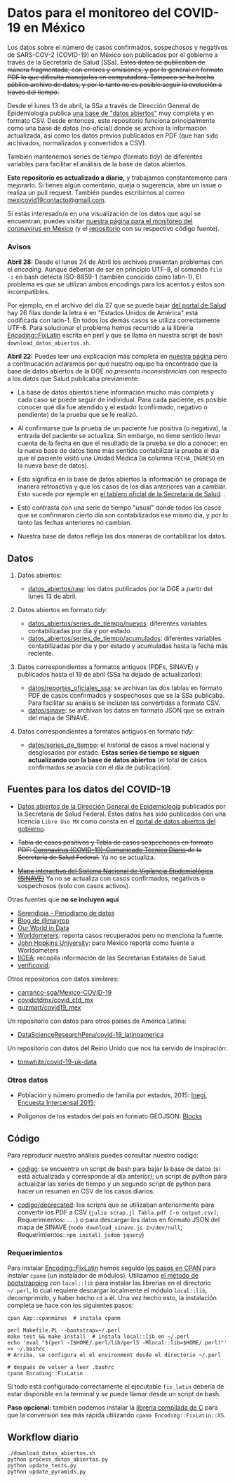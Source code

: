 # Datos para el monitoreo del COVID-19 en México

Los datos sobre el número de casos confirmados, sospechosos y negativos de SARS-COV-2 (COVID-19) en México son publicados por el gobierno a través de la Secretaría de Salud (SSa). ~~Estos datos se publicaban de manera fragmentada, con errores y omisiones, y por lo general en formato PDF lo que dificulta manejarlos en computadora. Tampoco se ha hecho público  archivo de datos, y por lo tanto no es posible seguir la evolución a través del tiempo.~~

Desde el lunes 13 de abril, la SSa a través de Dirección General de Epidemiología publica [una base de "datos abiertos"](https://www.gob.mx/salud/documentos/datos-abiertos-152127) muy completa y en formato CSV. Desde entonces, este repositorio funciona principalmente como una base de datos (no-oficial) donde se archiva la información actualizada, así como los datos previos publicados en PDF (que han sido archivados, normalizados y convertidos a CSV).

También mantenemos series de tiempo (formato *tidy*) de diferentes variables para facilitar el análisis de la base de datos abiertos.

**Este repositorio es actualizado a diario,** y trabajamos constantemente para mejorarlo. Si tienes algún comentario, queja o sugerencia, abre un issue o realiza un pull request. También puedes escribirnos al correo mexicovid19contacto@gmail.com.

Si estás interesado/a en una visualización de los datos que aquí se encuentran, puedes visitar [nuestra página para el monitoreo del coronavirus en México](https://mexicovid19.github.io/Mexico/) (y el [repositorio](https://github.com/mexicovid19/Mexico) con su respectivo código fuente).

<!-- **Este repositorio es actualizado a diario.** La fecha y hora de la última actualización la encontrarás en `last_updated.csv` que se encuentra [aquí](https://github.com/mexicovid19/Mexico-datos/blob/master/datos/last_updated.csv). -->


### Avisos

**Abril 28:** Desde el lunes 24 de Abril los archivos presentan problemas con el *encoding*. Aunque deberían de ser en principio UTF-8, el comando `file -i` en bash detecta ISO-8859-1 (también conocido como latin-1). El problema es que se utilizan ambos encodings para los acentos y éstos son incompatibles.

Por ejemplo, en el archivo del día 27 que se puede bajar [del portal de Salud](https://www.gob.mx/salud/documentos/datos-abiertos-152127) hay 26 filas donde la letra é en "Estados Unidos de América" está codificada con latin-1. En todos los demás casos se utiliza correctamente UTF-8. Para solucionar el problema hemos recurrido a la librería [Encoding::FixLatin](https://metacpan.org/pod/Encoding::FixLatin) escrita en perl y que se llama en nuestra script de bash `download_datos_abiertos.sh`.


**Abril 22:** Puedes leer una explicación más completa en [nuestra página](https://mexicovid19.github.io/Mexico/datos_abiertos.html) pero a continucación aclaramos por qué nuestro equipo ha encontrado que la base de datos abiertos de la DGE *no presenta inconsistencias* con respecto a los datos que Salud publicaba previamente:

- La base de datos abiertos tiene información mucho más completa y cada caso se puede seguir de individual. Para cada paciente, es posible conocer qué día fue atendido y el estado (confirmado, negativo o pendiente) de la prueba que se le realizó.

- Al confirmarse que la prueba de un paciente fue positiva (o negativa), la entrada del paciente se actualiza. Sin embargo, no tiene sentido llevar cuenta de la fecha en que el resultado de la prueba se dio a conocer; en la nueva base de datos tiene más sentido contabilizar la prueba el día que el paciente visitó una Unidad Médica (la columna `FECHA_INGRESO` en la nueva base de datos).

- Esto significa en la base de datos abiertos la información se propaga de manera retroactiva y que los casos de los días anteriores van a cambiar. Esto sucede por ejemple en [el tablero oficial de la Secretaría de Salud](https://coronavirus.gob.mx/datos/).
.
- Esto contrasta con una serie de tiempo "usual" donde todos los casos que se confirmaron cierto día son contabilizados ese mismo día, y por lo tanto las fechas anteriores no cambian.

- Nuestra base de datos refleja las dos maneras de contabilizar los datos.


## Datos

1. Datos abiertos:
    - [datos_abiertos/raw](datos_abiertos/raw): los datos publicados por la DGE a partir del lunes 13 de abril.

2. Datos abiertos en formato *tidy*:
    - [datos_abiertos/series_de_tiempo/nuevos](datos_abiertos/series_de_tiempo/nuevos):
    diferentes variables contabilizadas por día y por estado.
    - [datos_abiertos/series_de_tiempo/acumulados](datos_abiertos/series_de_tiempo/acumulados):
    diferentes variables contabilizadas por día y por estado y acumuladas hasta la fecha más reciente.

3. Datos correspondientes a formatos antiguos (PDFs, SINAVE) y publicados hasta el 19 de abril (SSa ha dejado de actualizarlos):
    - [datos/reportes_oficiales_ssa](datos/reportes_oficiales_ssa): se archivan las dos tablas en formato PDF de casos confirmados y sospechosos que se la SSa publicaba. Para facilitar su análisis se incluten las convertidas a formato CSV.
    - [datos/sinave](datos/sinave): se archivan los datos en formato JSON que se extraín  del mapa de SINAVE.

4. Datos correspondientes a formatos antiguos en formato *tidy*:
    - [datos/series_de_tiempo](datos/series_de_tiempo): el historial de casos a nivel nacional y desglosados por estado. **Estas series de tiempo se siguen actualizando con la base de datos abiertos** (el total de casos confirmados se asocia con el día de publicación).


<!-- 2. un resumen con el que construimos una pirámide poblacional según el sexo del paciente y el rango de edad.

    - [datos/demograficos_variables/piramide_sexo_edad.json](datos/demograficos_variables/piramide_sexo_edad.json) -->


## Fuentes para los datos del COVID-19

- [Datos abiertos de la Dirección General de Epidemiología](https://www.gob.mx/salud/documentos/datos-abiertos-152127) publicados por la Secretaría de Salud Federal. Estos datos has sido publicados con una licencia `Libre Uso MX` como consta en el [portal de datos abiertos del gobierno](https://datos.gob.mx/busca/dataset/informacion-referente-a-casos-covid-19-en-mexico).


- ~~Tabla de casos positivos y Tabla de casos sospechosos en formato PDF: [Coronavirus (COVID-19)-Comunicado Técnico Diario](https://www.gob.mx/salud/documentos/coronavirus-covid-19-comunicado-tecnico-diario-238449) de la Secretaría de Salud Federal.~~ Ya no se actualiza.

- ~~[Mapa interactivo del Sistema Nacional de Vigilancia Epidemiológica (SINAVE)](https://covid19.sinave.gob.mx)~~ Ya no se actualiza con casos confirmados, negativos o sospechosos (solo con casos activos).




Otras fuentes que **no se incluyen aquí**

- [Serendipia - Periodismo de datos](https://serendipia.digital/2020/03/datos-abiertos-sobre-casos-de-coronavirus-covid-19-en-mexico/)
- [Blog de @mayrop](https://www.covid19in.mx/docs/datos/tablas-casos/)
- [Our World in Data](https://ourworldindata.org/coronavirus)
- [Worldometers](https://www.worldometers.info/coronavirus/country/mexico/): reporta casos recuperados pero no menciona la fuente.
- [John Hopkins University](https://github.com/CSSEGISandData/COVID-19): para México reporta como fuente a Worldometers
- [IIGEA](iigea.com/amag/covid-19/): recopila información de las Secretarías Estatales de Salud.
- [verificovid](https://verificovid.mx/);

Otros repositorios con datos similares:

- [carranco-sga/Mexico-COVID-19](https://github.com/carranco-sga/Mexico-COVID-19)
- [covidctdmx/covid_ctd_mx](https://github.com/covidctdmx/covid_ctd_mx)
- [guzmart/covid19_mex](https://github.com/guzmart/covid19_mex)

Un repositorio con datos para otros países de América Latina:
- [DataScienceResearchPeru/covid-19_latinoamerica](https://github.com/DataScienceResearchPeru/covid-19_latinoamerica)

Un repositorio con datos del Reino Unido que nos ha servido de inspiración:

- [tomwhite/covid-19-uk-data](https://github.com/tomwhite/covid-19-uk-data)


### Otros datos

- Población y número promedio de familia por estados, 2015: [Inegi, Encuesta Intercensal 2015](https://www.inegi.org.mx/programas/intercensal/2015/default.html#Tabulados);

- Polígonos de los estados del país en formato GEOJSON: [Blocks](http://bl.ocks.org/ponentesincausa/46d1d9a94ca04a56f93d)


## Código

Para reproducir nuestro análisis puedes consultar nuestro código:

- [codigo](codigo): se encuentra un script de bash para bajar la base de datos (si está actualizada y corresponde al día anterior); un script de python para actualizar las series de tiempo y un segundo script de python para hacer un resumen en CSV de los casos diarios.

- [codigo/deprecated](codigo/deprecated): los scripts que se utilizaban anteriormente para convertir los PDF a CSV (`julia scrap.jl Tabla.pdf [-o output.csv]`; Requerimientos: `...`) o para descargar los datos en formato JSON del mapa de SINAVE (`node download_sinave.js 2>/dev/null`; Requerimientos: `npm install jsdom jquery`)

### Requerimientos

Para instalar [Encoding::FixLatin](https://metacpan.org/pod/Encoding::FixLatin) hemos seguido [los pasos en CPAN](https://www.cpan.org/modules/INSTALL.html) para instalar `cpanm` (un instalador de módulos). Utilizamos [el método de bootstrapping](https://metacpan.org/pod/local::lib#The-bootstrapping-technique) con `local::lib` para instalar las librerías en el directorio `~/.perl`, lo cual requiere descargar localmente el módulo `local::lib`, decomprimirlo, y haber hecho `cd` a él. Una vez hecho esto, la instalación completa se hace con los siguientes pasos:

```
cpan App::cpanminus  # instala cpanm

perl Makefile.PL --bootstrap=~/.perl
make test && make install  # instala local::lib en ~/.perl
echo 'eval "$(perl -I$HOME/.perl/lib/perl5 -Mlocal::lib=$HOME/.perl)"' >> ~/.bashrc
# Arriba, se configura el el environment desde el directorio ~/.perl

# después de volver a leer .bashrc
cpanm Encoding::FixLatin
```

Si todo está configurado correctamente el ejecutable `fix_latin` debería de estar disponible en la terminal y se puede llamar desde un script de bash.

**Paso opcional:** también podemos instalar la [librería compilada de C](https://metacpan.org/pod/Encoding::FixLatin::XS) para que la conversión sea más rápida utilizando `cpanm Encoding::FixLatin::XS`.



<!-- - [codigo/scrap.py](codigo/scrap.py): (Deprecado) `python scrapy.py`; Requerimientos: `pip install -r requirements.txt` -->


## Workflow diario

```
./download_datos_abiertos.sh
python process_datos_abiertos.py
python update_tests.py
python update_pyramids.py
```

<!-- ```
node download_sinave.js
python update_from_json.py 20200415.json true

julia scrap.jl Tabla_casos_positivos_2020.04.15.pdf -o covid19_mex_confirmados_20200415.csv
julia scrap.jl Tabla_casos_sospechosos_2020.04.15.pdf -o covid19_mex_sospechosos_20200415.csv
mv covid19_mex* ../datos/reportes_oficiales_ssa
python update_pyramid.py
``` -->

